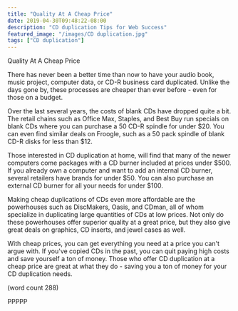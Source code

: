 ```yaml
---
title: "Quality At A Cheap Price"
date: 2019-04-30T09:48:22-08:00
description: "CD duplication Tips for Web Success"
featured_image: "/images/CD duplication.jpg"
tags: ["CD duplication"]
---
```


Quality At A Cheap Price

There has never been a better time than now to have
your audio book, music project, computer data, or 
CD-R business card duplicated.  Unlike the days gone
by, these processes are cheaper than ever before -
even for those on a budget.

Over the last several years, the costs of blank CDs 
have dropped quite a bit.  The retail chains such
as Office Max, Staples, and Best Buy run specials 
on blank CDs where you can purchase a 50 CD-R spindle
for under $20.  You can even find similar deals
on Froogle, such as a 50 pack spindle of blank CD-R
disks for less than $12.

Those interested in CD duplication at home, will find
that many of the newer computers come packages with
a CD burner included at prices under $500.  If you
already own a computer and want to add an internal
CD burner, several retailers have brands for under
$50.  You can also purchase an external CD burner
for all your needs for under $100.

Making cheap duplications of CDs even more affordable
are the powerhouses such as DiscMakers, Oasis,
and CDman, all of whom specialize in duplicating
large quantities of CDs at low prices.  Not only
do these powerhouses offer superior quality at
a great price, but they also give great deals
on graphics, CD inserts, and jewel cases as well.

With cheap prices, you can get everything you need
at a price you can't argue with.  If you've
copied CDs in the past, you can quit paying high
costs and save yourself a ton of money.  Those
who offer CD duplication at a cheap price are 
great at what they do - saving you a ton of money
for your CD duplication needs.

(word count 288)

PPPPP
